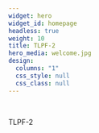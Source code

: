 ```yaml
---
widget: hero
widget_id: homepage
headless: true
weight: 10
title: TLPF-2
hero_media: welcome.jpg
design:
  columns: "1"
  css_style: null
  css_class: null
---
```

<br>

TLPF-2